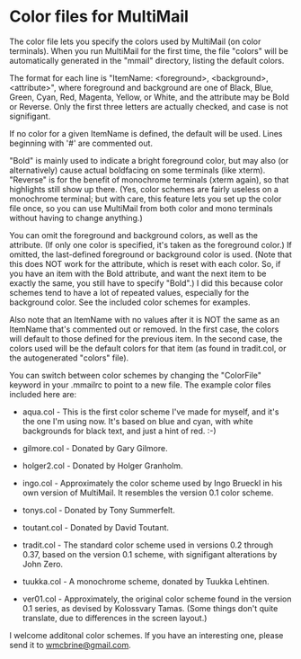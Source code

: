 Color files for MultiMail
=========================

The color file lets you specify the colors used by MultiMail (on color
terminals). When you run MultiMail for the first time, the file "colors"
will be automatically generated in the "mmail" directory, listing the
default colors.

The format for each line is "ItemName: \<foreground\>, \<background\>,
\<attribute\>", where foreground and background are one of Black, Blue,
Green, Cyan, Red, Magenta, Yellow, or White, and the attribute may be Bold
or Reverse. Only the first three letters are actually checked, and case
is not signifigant.

If no color for a given ItemName is defined, the default will be used.
Lines beginning with '#' are commented out.

"Bold" is mainly used to indicate a bright foreground color, but may also
(or alternatively) cause actual boldfacing on some terminals (like xterm).
"Reverse" is for the benefit of monochrome terminals (xterm again), so
that highlights still show up there. (Yes, color schemes are fairly
useless on a monochrome terminal; but with care, this feature lets you set
up the color file once, so you can use MultiMail from both color and mono
terminals without having to change anything.)

You can omit the foreground and background colors, as well as the
attribute. (If only one color is specified, it's taken as the foreground
color.) If omitted, the last-defined foreground or background color is
used. (Note that this does NOT work for the attribute, which is reset with
each color. So, if you have an item with the Bold attribute, and want the
next item to be exactly the same, you still have to specify "Bold".) I did
this because color schemes tend to have a lot of repeated values,
especially for the background color. See the included color schemes for
examples.

Also note that an ItemName with no values after it is NOT the same as an
ItemName that's commented out or removed. In the first case, the colors
will default to those defined for the previous item. In the second case,
the colors used will be the default colors for that item (as found in
tradit.col, or the autogenerated "colors" file).

You can switch between color schemes by changing the "ColorFile" keyword
in your .mmailrc to point to a new file. The example color files included
here are:

- aqua.col    -  This is the first color scheme I've made for myself, and
                 it's the one I'm using now. It's based on blue and cyan,
                 with white backgrounds for black text, and just a hint of
                 red. :-)

- gilmore.col -  Donated by Gary Gilmore.

- holger2.col -  Donated by Holger Granholm.

- ingo.col    -  Approximately the color scheme used by Ingo Brueckl in
                 his own version of MultiMail. It resembles the version
                 0.1 color scheme.

- tonys.col   -  Donated by Tony Summerfelt.

- toutant.col -  Donated by David Toutant.

- tradit.col  -  The standard color scheme used in versions 0.2 through
                 0.37, based on the version 0.1 scheme, with signifigant
		 alterations by John Zero.

- tuukka.col  -  A monochrome scheme, donated by Tuukka Lehtinen.

- ver01.col   -  Approximately, the original color scheme found in the
                 version 0.1 series, as devised by Kolossvary Tamas. (Some
                 things don't quite translate, due to differences in the
                 screen layout.)

I welcome additonal color schemes. If you have an interesting one, please
send it to <wmcbrine@gmail.com>.
